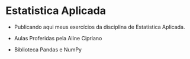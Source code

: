 # Estatistica Aplicada
- Publicando aqui meus exercícios da disciplina de Estatistica Aplicada.

- Aulas Proferidas pela Aline Cipriano
- Biblioteca Pandas e NumPy
